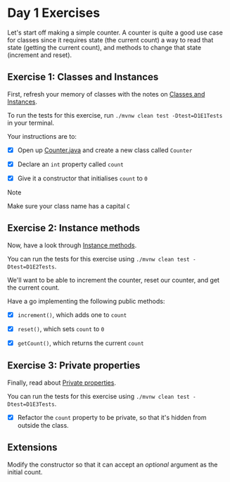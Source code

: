 # Day 1 Exercises

Let's start off making a simple counter. A counter is quite a good use case for
classes since it requires state (the current count) a way to read that state
(getting the current count), and methods to change that state (increment and
reset).

## Exercise 1: Classes and Instances

First, refresh your memory of classes with the notes on
[Classes and Instances](https://tech-docs.corndel.com/java/classes-and-instances.html).

To run the tests for this exercise, run `./mvnw clean test -Dtest=D1E1Tests` in
your terminal.

Your instructions are to:

- [x] Open up
      [Counter.java](../src/main/java/com/corndel/exercises/Counter.java) and
      create a new class called `Counter`

- [x] Declare an `int` property called `count`

- [x] Give it a constructor that initialises `count` to `0`

> [!NOTE]
>
> Make sure your class name has a capital `C`

## Exercise 2: Instance methods

Now, have a look through
[Instance methods](https://tech-docs.corndel.com/java/instance-methods).

You can run the tests for this exercise using
`./mvnw clean test -Dtest=D1E2Tests`.

We'll want to be able to increment the counter, reset our counter, and get the
current count.

Have a go implementing the following public methods:

- [x] `increment()`, which adds one to `count`

- [x] `reset()`, which sets `count` to `0`

- [x] `getCount()`, which returns the current `count`

## Exercise 3: Private properties

Finally, read about
[Private properties](https://tech-docs.corndel.com/java/private-properties).

You can run the tests for this exercise using
`./mvnw clean test -Dtest=D1E3Tests`.

- [x] Refactor the `count` property to be private, so that it's hidden from
      outside the class.

## Extensions

Modify the constructor so that it can accept an _optional_ argument as the
initial count.
